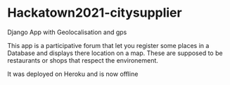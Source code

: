 # Hackatown2021-citysupplier
Django App with Geolocalisation and gps

This app is a participative forum that let you register some places in a Database
and displays there location on a map.
These are supposed to be restaurants or shops that respect the environement.

It was deployed on Heroku and is now offline
